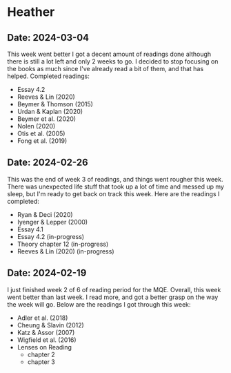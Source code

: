 # Heather

## Date: 2024-03-04
This week went better I got a decent amount of readings done although there is still a lot left and only 2 weeks to go. I decided to stop focusing on the books as much since I've already read a bit of them, and that has helped. Completed readings:
- Essay 4.2
- Reeves & Lin (2020)
- Beymer & Thomson (2015)
- Urdan & Kaplan (2020)
- Beymer et al. (2020)
- Nolen (2020)
- Otis et al. (2005)
- Fong et al. (2019)

## Date: 2024-02-26
This was the end of week 3 of readings, and things went rougher this week. There was unexpected life stuff that took up a lot of time and messed up my sleep, but I'm ready to get back on track this week. Here are the readings I completed:
- Ryan & Deci (2020)
- Iyenger & Lepper (2000)
- Essay 4.1
- Essay 4.2 (in-progress)
- Theory chapter 12 (in-progress)
- Reeves & Lin (2020) (in-progress)

## Date: 2024-02-19
I just finished week 2 of 6 of reading period for the MQE. Overall, this week went better than last week. I read more, and got a better grasp on the way the week will go. Below are the readings I got through this week:
- Adler et al. (2018)
- Cheung & Slavin (2012)
- Katz & Assor (2007)
- Wigfield et al. (2016)
- Lenses on Reading
    - chapter 2
    - chapter 3
